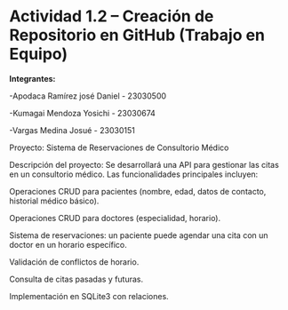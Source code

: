# Actividad 1.2 – Creación de Repositorio en GitHub (Trabajo en Equipo)

**Integrantes:**

-Apodaca Ramírez josé Daniel - 23030500

-Kumagai Mendoza Yosichi - 23030674 

-Vargas Medina Josué - 23030151


Proyecto: Sistema de Reservaciones de Consultorio Médico

Descripción del proyecto: Se desarrollará una API para gestionar las citas en un consultorio médico. Las funcionalidades principales incluyen:

Operaciones CRUD para pacientes (nombre, edad, datos de contacto, historial médico básico).

Operaciones CRUD para doctores (especialidad, horario).

Sistema de reservaciones: un paciente puede agendar una cita con un doctor en un horario específico.

Validación de conflictos de horario.

Consulta de citas pasadas y futuras.

Implementación en SQLite3 con relaciones.
